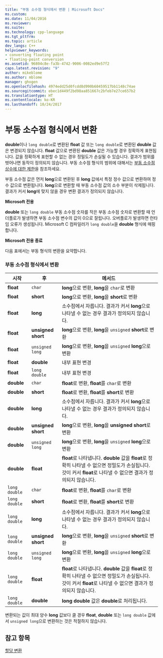 ```yaml
---
title: "부동 소수점 형식에서 변환 | Microsoft Docs"
ms.custom: 
ms.date: 11/04/2016
ms.reviewer: 
ms.suite: 
ms.technology: cpp-language
ms.tgt_pltfrm: 
ms.topic: article
dev_langs: C++
helpviewer_keywords:
- converting floating point
- floating-point conversion
ms.assetid: 96804c8e-fa3b-4742-9006-0082ed9e57f2
caps.latest.revision: "9"
author: mikeblome
ms.author: mblome
manager: ghogen
ms.openlocfilehash: 4974edd25d0fcdd8d990b60459517bb1148c74ae
ms.sourcegitcommit: ebec1d449f2bd98aa851667c2bfeb7e27ce657b2
ms.translationtype: HT
ms.contentlocale: ko-KR
ms.lasthandoff: 10/24/2017
---
```

# <a name="conversions-from-floating-point-types"></a>부동 소수점 형식에서 변환
**double**이나 `long double`로 변환된 **float** 값 또는 `long double`로 변환된 **double** 값은 변경되지 않습니다. **float** 값으로 변환된 **double** 값은 가능할 경우 정확하게 표현됩니다. 값을 정확하게 표현할 수 없는 경우 정밀도가 손실될 수 있습니다. 결과가 범위를 벗어나면 동작이 정의되지 않습니다. 부동 소수점 형식의 범위에 대해서는 [부동 소수점 상수에 대한 제한](../c-language/limits-on-floating-point-constants.md)을 참조하세요.  
  
 부동 소수점 값은 먼저 **long**으로 변환된 후 **long** 값에서 특정 정수 값으로 변환하여 정수 값으로 변환됩니다. **long**으로 변환할 때 부동 소수점 값의 소수 부분이 삭제됩니다. 결과가 커서 **long**에 맞지 않을 경우 변환 결과가 정의되지 않습니다.  
  
 **Microsoft 전용**  
  
 **double** 또는 `long double` 부동 소수점 숫자를 작은 부동 소수점 숫자로 변환할 때 언더플로가 발생하면 부동 소수점 변수의 값이 0으로 잘립니다. 오버플로가 발생하면 런타임 오류가 생성됩니다. Microsoft C 컴파일러가 `long double`을 **double** 형식에 매핑합니다.  
  
 **Microsoft 전용 종료**  
  
 다음 표에서는 부동 형식의 변환을 요약합니다.  
  
### <a name="conversions-from-floating-point-types"></a>부동 소수점 형식에서 변환  
  
|시작|후|메서드|  
|----------|--------|------------|  
|**float**|`char`|**long**으로 변환, **long**을 `char`로 변환|  
|**float**|**short**|**long**으로 변환, **long**을 **short**로 변환|  
|**float**|**long**|소수점에서 자릅니다. 결과가 커서 **long**으로 나타낼 수 없는 경우 결과가 정의되지 않습니다.|  
|**float**|**unsigned short**|**long**으로 변환, **long**을 `unsigned` **short**로 변환|  
|**float**|`unsigned long`|**long**으로 변환, **long**을 `unsigned` **long**으로 변환|  
|**float**|**double**|내부 표현 변경|  
|**float**|`long double`|내부 표현 변경|  
|**double**|`char`|**float**로 변환, **float**를 `char`로 변환|  
|**double**|**short**|**float**로 변환, **float**를 **short**로 변환|  
|**double**|**long**|소수점에서 자릅니다. 결과가 커서 **long**으로 나타낼 수 없는 경우 결과가 정의되지 않습니다.|  
|**double**|**unsigned short**|**long**으로 변환, **long**을 **unsigned short**로 변환|  
|**double**|`unsigned long`|**long**으로 변환, **long**을 `unsigned` **long**으로 변환|  
|**double**|**float**|**float**로 나타냅니다. **double** 값을 **float**로 정확히 나타낼 수 없으면 정밀도가 손실됩니다. 갓이 커서 **float**로 나타낼 수 없으면 결과가 정의되지 않습니다.|  
|`long double`|`char`|**float**로 변환, **float**를 `char`로 변환|  
|`long double`|**short**|**float**로 변환, **float**를 **short**로 변환|  
|`long double`|**long**|소수점에서 자릅니다. 결과가 커서 **long**으로 나타낼 수 없는 경우 결과가 정의되지 않습니다.|  
|`long double`|**unsigned short**|**long**으로 변환, **long**을 `unsigned` **short**로 변환|  
|`long double`|`unsigned long`|**long**으로 변환, **long**을 `unsigned` **long**으로 변환|  
|`long double`|**float**|**float**로 나타냅니다. **double** 값을 **float**로 정확히 나타낼 수 없으면 정밀도가 손실됩니다. 갓이 커서 **float**로 나타낼 수 없으면 결과가 정의되지 않습니다.|  
|`long double`|**double**|**long double** 값은 **double**로 처리됩니다.|  
  
 변환되는 값이 최대 양수 **long** 값보다 클 경우 **float**, **double** 또는 `long double` 값에서 `unsigned long`으로 변환하는 것은 적절하지 않습니다.  
  
## <a name="see-also"></a>참고 항목  
 [할당 변환](../c-language/assignment-conversions.md)